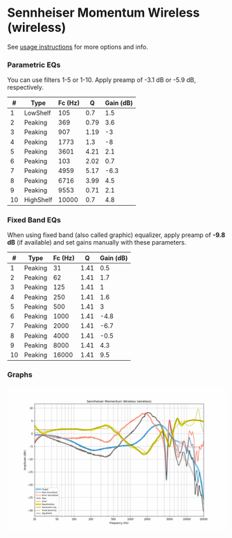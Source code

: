 # Sennheiser Momentum Wireless (wireless)
See [usage instructions](https://github.com/jaakkopasanen/AutoEq#usage) for more options and info.

### Parametric EQs
You can use filters 1-5 or 1-10. Apply preamp of -3.1 dB or -5.9 dB, respectively.

|   # | Type      |   Fc (Hz) |    Q |   Gain (dB) |
|-----|-----------|-----------|------|-------------|
|   1 | LowShelf  |       105 | 0.7  |         1.5 |
|   2 | Peaking   |       369 | 0.79 |         3.6 |
|   3 | Peaking   |       907 | 1.19 |        -3   |
|   4 | Peaking   |      1773 | 1.3  |        -8   |
|   5 | Peaking   |      3601 | 4.21 |         2.1 |
|   6 | Peaking   |       103 | 2.02 |         0.7 |
|   7 | Peaking   |      4959 | 5.17 |        -6.3 |
|   8 | Peaking   |      6716 | 3.99 |         4.5 |
|   9 | Peaking   |      9553 | 0.71 |         2.1 |
|  10 | HighShelf |     10000 | 0.7  |         4.8 |

### Fixed Band EQs
When using fixed band (also called graphic) equalizer, apply preamp of **-9.8 dB** (if available) and set gains manually with these parameters.

|   # | Type    |   Fc (Hz) |    Q |   Gain (dB) |
|-----|---------|-----------|------|-------------|
|   1 | Peaking |        31 | 1.41 |         0.5 |
|   2 | Peaking |        62 | 1.41 |         1.7 |
|   3 | Peaking |       125 | 1.41 |         1   |
|   4 | Peaking |       250 | 1.41 |         1.6 |
|   5 | Peaking |       500 | 1.41 |         3   |
|   6 | Peaking |      1000 | 1.41 |        -4.8 |
|   7 | Peaking |      2000 | 1.41 |        -6.7 |
|   8 | Peaking |      4000 | 1.41 |        -0.5 |
|   9 | Peaking |      8000 | 1.41 |         4.3 |
|  10 | Peaking |     16000 | 1.41 |         9.5 |

### Graphs
![](./Sennheiser%20Momentum%20Wireless%20(wireless).png)
